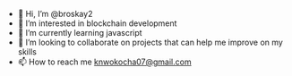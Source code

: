 - 👋 Hi, I’m @broskay2
- 👀 I’m interested in blockchain development
- 🌱 I’m currently learning javascript
- 💞️ I’m looking to collaborate on projects that can help me improve on my skills 
- 📫 How to reach me knwokocha07@gmail.com

<!---
broskay2/broskay2 is a ✨ special ✨ repository because its `README.md` (this file) appears on your GitHub profile.
You can click the Preview link to take a look at your changes.
--->
